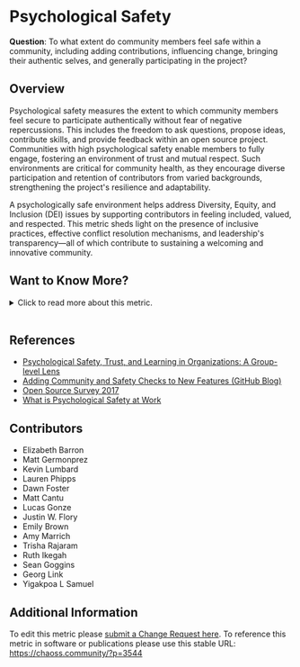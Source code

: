 # Psychological Safety

**Question**: To what extent do community members feel safe within a community, including adding contributions, influencing change, bringing their authentic selves, and generally participating in the project?

## Overview
Psychological safety measures the extent to which community members feel secure to participate authentically without fear of negative repercussions. This includes the freedom to ask questions, propose ideas, contribute skills, and provide feedback within an open source project. Communities with high psychological safety enable members to fully engage, fostering an environment of trust and mutual respect. Such environments are critical for community health, as they encourage diverse participation and retention of contributors from varied backgrounds, strengthening the project's resilience and adaptability.

A psychologically safe environment helps address Diversity, Equity, and Inclusion (DEI) issues by supporting contributors in feeling included, valued, and respected. This metric sheds light on the presence of inclusive practices, effective conflict resolution mechanisms, and leadership's transparency—all of which contribute to sustaining a welcoming and innovative community.

## Want to Know More?

<span markdown="1"><details>
<summary>Click to read more about this metric.</summary>

### Data Collection Strategies
Here are example questions to assess the psychological safety of open source project contributors and maintainers:

1. Have you observed any of the following in an open source project?
   - Answer options: Yes/No. If yes, select all that apply:
      - (1) Lack of response to contributions or questions
      - (2) Rejection of contributions without explanation
      - (3) Dismissive responses to contributions or questions
      - (4) Incomplete or difficult documentation
      - (5) Conflict or tension between contributors
      - (6) Language or content that made you feel unwelcome (e.g., profanity, racist jokes, sexual imagery)

2. Have you witnessed any of the following behaviors directed at another person?
   - Answer options: Yes/No. If yes, select all that apply:
      - (1) Hostility or rudeness
      - (2) Name-calling
      - (3) Threats of violence
      - (4) Impersonation
      - (5) Sustained harassment
      - (6) Harassment across multiple platforms
      - (7) Stalking
      - (8) Unsolicited sexual advances or comments
      - (9) Stereotyping based on demographics
      - (10) Doxxing (malicious publishing of personal information)
      - (11) Other (please describe)

3. Have you experienced any of the above behaviors directed at you?
   - Answer options: Yes/No. If yes, select all that apply from question 2.

3a. When thinking of the last time you experienced harassment, how did you respond? Choose all that apply.
   - (1) Asked the user to stop
   - (2) Solicited support from community members
   - (3) Blocked the harassing user
   - (4) Reported the incident to project maintainers
   - (5) Reported the incident to hosting service or ISP
   - (6) Consulted legal counsel
   - (7) Contacted law enforcement
   - (8) Other (please describe)
   - (9) Did not react / ignored the incident

3b. On a scale of 1-5, how effective were your responses?
   - Use a Likert scale with the following options:
      - 1: Not effective
      - 2: Slightly effective
      - 3: Somewhat effective
      - 4: Mostly effective
      - 5: Completely effective

4. As a result of experiencing or witnessing harassment, which of the following actions did you take?
   - (1) Stopped contributing
   - (2) Contributed under a pseudonym
   - (3) Preferred private collaboration
   - (4) Changed or deleted username
   - (5) Changed online presence
   - (6) Suggested a Code of Conduct
   - (7) Publicly discussed with community members
   - (8) Privately discussed with community members
   - (9) Made offline life changes (e.g., stopped attending meetups)
   - (10) Other (please describe)
   - (11) None of the above

Additional questions:

* Do you feel that private details shared with other contributors or leaders are kept confidential?
* Do you feel project leadership values participant safety?
* Do you feel leadership values transparency?
* Do you feel leadership is open to critical feedback on trust and safety?
* Does leadership address areas in the code that could be misused for abuse?
* Did the community support fixing these issues?

### Filters
* Demographic segments
* Role of contributor (e.g., code, community management)
* Length of time in the community

### Visualizations
None Provided

</details></span><br>

## References

* [Psychological Safety, Trust, and Learning in Organizations: A Group-level Lens](https://www.researchgate.net/publication/268328210_Psychological_Safety_Trust_and_Learning_in_Organizations_A_Group-level_Lens)
* [Adding Community and Safety Checks to New Features (GitHub Blog)](https://github.blog/2017-01-31-community-and-safety-feature-reviews/)
* [Open Source Survey 2017](https://opensourcesurvey.org/2017/)
* [What is Psychological Safety at Work](https://www.ccl.org/articles/leading-effectively-articles/what-is-psychological-safety-at-work/)

## Contributors

* Elizabeth Barron
* Matt Germonprez
* Kevin Lumbard
* Lauren Phipps
* Dawn Foster
* Matt Cantu
* Lucas Gonze
* Justin W. Flory
* Emily Brown
* Amy Marrich
* Trisha Rajaram
* Ruth Ikegah
* Sean Goggins
* Georg Link
* Yigakpoa L Samuel

## Additional Information
To edit this metric please [submit a Change Request here](https://github.com/chaoss/wg-dei/blob/main/focus-areas/project-and-community/psychological-safety.md).
To reference this metric in software or publications please use this stable URL: https://chaoss.community/?p=3544

<!-- # For groupings in the knowledge base
Context tags: Community, Trust, Inclusion
Keyword tags: Psychological Safety, Diversity, Equity, Open Source Community, Contributor Retention, Code of Conduct
-->
